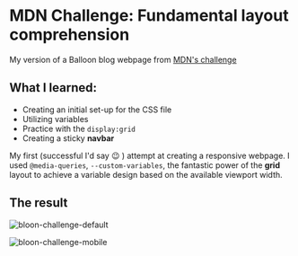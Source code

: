 # MDN Challenge: Fundamental layout comprehension

My version of a Balloon blog webpage from [MDN's challenge](https://developer.mozilla.org/en-US/docs/Learn_web_development/Core/CSS_layout/Fundamental_Layout_Comprehension)

## What I learned:
- Creating an initial set-up for the CSS file
- Utilizing variables
- Practice with the `display:grid`
- Creating a sticky **navbar**

 My first (successful I'd say 😉 ) attempt at creating a responsive webpage.
 I used `@media-queries`, `--custom-variables`, the fantastic power of the **grid** layout to achieve a variable design based on the available viewport width.

## The result
![bloon-challenge-default](https://github.com/user-attachments/assets/5721f097-7d79-4431-9bee-784af3689c28)
 
![bloon-challenge-mobile](https://github.com/user-attachments/assets/2d62d4c9-a3a1-4a18-bd72-3503299f1259)
